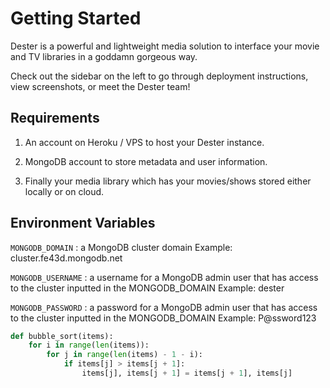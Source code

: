 # Getting Started

Dester is a powerful and lightweight media solution to interface your movie and TV libraries in a goddamn gorgeous way.

Check out the sidebar on the left to go through deployment instructions, view screenshots, or meet the Dester team!

## Requirements

1. An account on Heroku / VPS to host your Dester instance.

2. MongoDB account to store metadata and user information.

3. Finally your media library which has your movies/shows stored either locally or on cloud.

## Environment Variables

```MONGODB_DOMAIN``` : a MongoDB cluster domain
    Example: cluster.fe43d.mongodb.net

```MONGODB_USERNAME``` : a username for a MongoDB admin user that has access to the cluster inputted in the MONGODB_DOMAIN
    Example: dester

```MONGODB_PASSWORD``` : a password for a MongoDB admin user that has access to the cluster inputted in the MONGODB_DOMAIN
    Example: P@ssword123

``` py title="bubble_sort.py"
def bubble_sort(items):
    for i in range(len(items)):
        for j in range(len(items) - 1 - i):
            if items[j] > items[j + 1]:
                items[j], items[j + 1] = items[j + 1], items[j]
```

